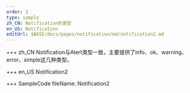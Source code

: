 ```yaml
--- 
order: 2
type: sample
zh_CN: Notification的类型
en_US: Notification
editUrl: $BASE/docs/pages/notification/md/notification2.md
---
```


+++ zh_CN
Notification与Alert类型一致，主要提供了info、ok、warning、error、simple这几种类型。

+++ en_US
Notification2

+++ SampleCode
fileName: Notification2

